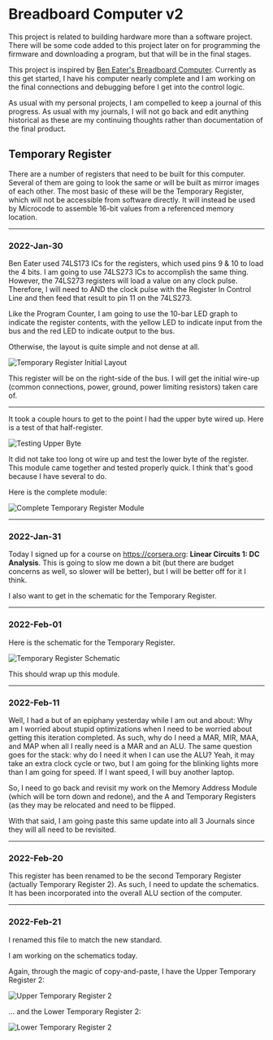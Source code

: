 # Breadboard Computer v2

This project is related to building hardware more than a software project.  There will be some code added to this project later on for programming the firmware and downloading a program, but that will be in the final stages.

This project is inspired by [Ben Eater's Breadboard Computer](https://eater.net/8bit).  Currently as this get started, I have his computer nearly complete and I am working on the final connections and debugging before I get into the control logic.

As usual with my personal projects, I am compelled to keep a journal of this progress.  As usual with my journals, I will not go back and edit anything historical as these are my continuing thoughts rather than documentation of the final product.


## Temporary Register

There are a number of registers that need to be built for this computer.  Several of them are going to look the same or will be built as mirror images of each other.  The most basic of these will be the Temporary Register, which will not be accessible from software directly.  It will instead be used by Microcode to assemble 16-bit values from a referenced memory location.


---

### 2022-Jan-30

Ben Eater used 74LS173 ICs for the registers, which used pins 9 & 10 to load the 4 bits.  I am going to use 74LS273 ICs to accomplish the same thing.  However, the 74LS273 registers will load a value on any clock pulse.  Therefore, I will need to AND the clock pulse with the Register In Control Line and then feed that result to pin 11 on the 74LS273.

Like the Program Counter, I am going to use the 10-bar LED graph to indicate the register contents, with the yellow LED to indicate input from the bus and the red LED to indicate output to the bus.

Otherwise, the layout is quite simple and not dense at all.

![Temporary Register Initial Layout](../images/IMG_7437.jpg)

This register will be on the right-side of the bus.  I will get the initial wire-up (common connections, power, ground, power limiting resistors) taken care of.

---

It took a couple hours to get to the point I had the upper byte wired up.  Here is a test of that half-register.

![Testing Upper Byte](../images/IMG_7439.jpg)

It did not take too long ot wire up and test the lower byte of the register.  This module came together and tested properly quick.  I think that's good because I have several to do.

Here is the complete module:

![Complete Temporary Register Module](../images/IMG_7440.jpg)


---

### 2022-Jan-31

Today I signed up for a course on https://corsera.org: **Linear Circuits 1: DC Analysis**.  This is going to slow me down a bit (but there are budget concerns as well, so slower will be better), but I will be better off for it I think.

I also want to get in the schematic for the Temporary Register.


---

### 2022-Feb-01

Here is the schematic for the Temporary Register.

![Temporary Register Schematic](../images/historical/temporary-register-module-v1.jpg)

This should wrap up this module.


---

### 2022-Feb-11

Well, I had a but of an epiphany yesterday while I am out and about: Why am I worried about stupid optimizations when I need to be worried about getting this iteration completed.  As such, why do I need a MAR, MIR, MAA, and MAP when all I really need is a MAR and an ALU.  The same question goes for the stack: why do I need it when I can use the ALU?  Yeah, it may take an extra clock cycle or two, but I am going for the blinking lights more than I am going for speed.  If I want speed, I will buy another laptop.

So, I need to go back and revisit my work on the Memory Address Module (which will be torn down and redone), and the A and Temporary Registers (as they may be relocated and need to be flipped.

With that said, I am going paste this same update into all 3 Journals since they will all need to be revisited.


---

### 2022-Feb-20

This register has been renamed to be the second Temporary Register (actually Temporary Register 2).  As such, I need to update the schematics.  It has been incorporated into the overall ALU section of the computer.


---

### 2022-Feb-21

I renamed this file to match the new standard.

I am working on the schematics today.

Again, through the magic of copy-and-paste, I have the Upper Temporary Register 2:

![Upper Temporary Register 2](../kicad/34-Upper-Temporary-Register-2/34-Upper-Temporary-Register-2-v1.1.jpg)

... and the Lower Temporary Register 2:

![Lower Temporary Register 2](../kicad/35-Lower-Temporary-Register-2/35-Lower-Temporary-Register-2-v1.1.jpg)



